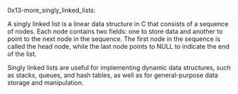 0x13-more_singly_linked_lists:

A singly linked list is a linear data structure in C that consists of a sequence of nodes.
Each node contains two fields: one to store data and another to point to the next node in the sequence.
The first node in the sequence is called the head node, while the last node points to NULL to indicate the end of the list.

Singly linked lists are useful for implementing dynamic data structures, such as stacks, queues, and hash tables,
as well as for general-purpose data storage and manipulation.

